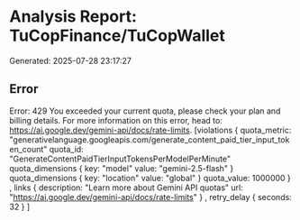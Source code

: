 # Analysis Report: TuCopFinance/TuCopWallet

Generated: 2025-07-28 23:17:27


## Error

Error: 429 You exceeded your current quota, please check your plan and billing details. For more information on this error, head to: https://ai.google.dev/gemini-api/docs/rate-limits. [violations {
  quota_metric: "generativelanguage.googleapis.com/generate_content_paid_tier_input_token_count"
  quota_id: "GenerateContentPaidTierInputTokensPerModelPerMinute"
  quota_dimensions {
    key: "model"
    value: "gemini-2.5-flash"
  }
  quota_dimensions {
    key: "location"
    value: "global"
  }
  quota_value: 1000000
}
, links {
  description: "Learn more about Gemini API quotas"
  url: "https://ai.google.dev/gemini-api/docs/rate-limits"
}
, retry_delay {
  seconds: 32
}
]

